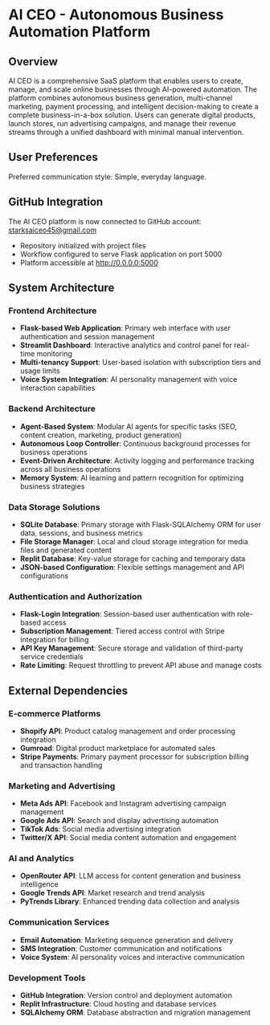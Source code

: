 # AI CEO - Autonomous Business Automation Platform

## Overview

AI CEO is a comprehensive SaaS platform that enables users to create, manage, and scale online businesses through AI-powered automation. The platform combines autonomous business generation, multi-channel marketing, payment processing, and intelligent decision-making to create a complete business-in-a-box solution. Users can generate digital products, launch stores, run advertising campaigns, and manage their revenue streams through a unified dashboard with minimal manual intervention.

## User Preferences

Preferred communication style: Simple, everyday language.

## GitHub Integration

The AI CEO platform is now connected to GitHub account: starksaiceo45@gmail.com
- Repository initialized with project files
- Workflow configured to serve Flask application on port 5000
- Platform accessible at http://0.0.0.0:5000

## System Architecture

### Frontend Architecture
- **Flask-based Web Application**: Primary web interface with user authentication and session management
- **Streamlit Dashboard**: Interactive analytics and control panel for real-time monitoring
- **Multi-tenancy Support**: User-based isolation with subscription tiers and usage limits
- **Voice System Integration**: AI personality management with voice interaction capabilities

### Backend Architecture
- **Agent-Based System**: Modular AI agents for specific tasks (SEO, content creation, marketing, product generation)
- **Autonomous Loop Controller**: Continuous background processes for business operations
- **Event-Driven Architecture**: Activity logging and performance tracking across all business operations
- **Memory System**: AI learning and pattern recognition for optimizing business strategies

### Data Storage Solutions
- **SQLite Database**: Primary storage with Flask-SQLAlchemy ORM for user data, sessions, and business metrics
- **File Storage Manager**: Local and cloud storage integration for media files and generated content
- **Replit Database**: Key-value storage for caching and temporary data
- **JSON-based Configuration**: Flexible settings management and API configurations

### Authentication and Authorization
- **Flask-Login Integration**: Session-based user authentication with role-based access
- **Subscription Management**: Tiered access control with Stripe integration for billing
- **API Key Management**: Secure storage and validation of third-party service credentials
- **Rate Limiting**: Request throttling to prevent API abuse and manage costs

## External Dependencies

### E-commerce Platforms
- **Shopify API**: Product catalog management and order processing integration
- **Gumroad**: Digital product marketplace for automated sales
- **Stripe Payments**: Primary payment processor for subscription billing and transaction handling

### Marketing and Advertising
- **Meta Ads API**: Facebook and Instagram advertising campaign management
- **Google Ads API**: Search and display advertising automation
- **TikTok Ads**: Social media advertising integration
- **Twitter/X API**: Social media content automation and engagement

### AI and Analytics
- **OpenRouter API**: LLM access for content generation and business intelligence
- **Google Trends API**: Market research and trend analysis
- **PyTrends Library**: Enhanced trending data collection and analysis

### Communication Services
- **Email Automation**: Marketing sequence generation and delivery
- **SMS Integration**: Customer communication and notifications
- **Voice System**: AI personality voices and interactive communication

### Development Tools
- **GitHub Integration**: Version control and deployment automation
- **Replit Infrastructure**: Cloud hosting and database services
- **SQLAlchemy ORM**: Database abstraction and migration management